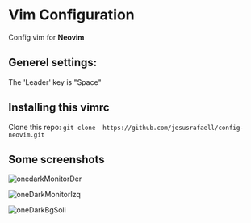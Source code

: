 # Vim Configuration
Config vim for **Neovim**

## Generel settings:
The 'Leader' key is "Space"

## Installing this vimrc 
 Clone this repo:
	 ```
	git clone  https://github.com/jesusrafaell/config-neovim.git
	```

## Some screenshots

![onedarkMonitorDer](https://user-images.githubusercontent.com/37907710/118495911-a7970d00-b6f1-11eb-8069-59430b116fa4.png)

![oneDarkMonitorIzq](https://user-images.githubusercontent.com/37907710/118495943-af56b180-b6f1-11eb-865e-edec3da88de8.png)

![oneDarkBgSoli](https://user-images.githubusercontent.com/37907710/118495967-b382cf00-b6f1-11eb-97f7-d7530f2bbddd.png)
